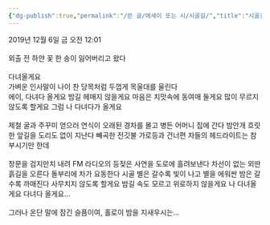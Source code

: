 ```yaml
---
{"dg-publish":true,"permalink":"/쓴 글/에세이 또는 시/시골길/","title":"시골길","tags":["꽃","시골","슬픔","자동차","죽음"],"noteIcon":""}
---
```


2019년 12월 6일 금 오전 12:01
<br/>
<br/>
외출 전 하얀 꽃 한 송이 잃어버리고 왔다<br/>
<br/>
다녀올게요<br/>
가벼운 인사말이 나이 찬 당목처럼 두껍게 목울대를 울린다<br/>
에이, 다녀다 올게요 밤길 헤매지 않을게요 마음은 치맛속에 동여매 둘게요 많이 무르지 않도록 할게요 그럼 나 다녀다가 올게요<br/>
<br/>
제철 굴과 주꾸미 얻으러 연식이 오래된 경차를 몰고 병든 어머니 집에 간다 밤안개 흐릿한 앞길을 도리도 없이 지난다 빼곡한 전깃불 가로등과 건너편 차들의 헤드라이트는 참 부시기만 한데<br/>
<br/>
창문을 검지만치 내려 FM 라디오의 등젖은 사연을 도로에 흘려보낸다 차선이 없는 외딴 흙길을 오른다 돌부리에 차가 요동한다 시골 별은 갈수록 빛이 나고 별을 에워싼 밤은 갈수록 까매진다 사무치지 않도록 할게요 밤길 속도 모르고 위로하지 않을게요 나 다녀올게요 다녀다 올게요…<br/>
<br/>
그러나 온단 말에 잠긴 슬픔이여, 홀로이 밤을 지새우시는…<br/>
